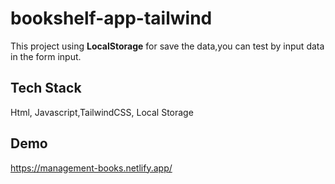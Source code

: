 # bookshelf-app-tailwind
This project using **LocalStorage** for save the data,you can test by input data in the form input.
## Tech Stack

Html, Javascript,TailwindCSS, Local Storage


## Demo

https://management-books.netlify.app/

